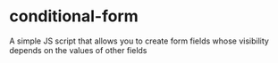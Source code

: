 # conditional-form
 A simple JS script that allows you to create form fields whose visibility depends on the values of other fields
